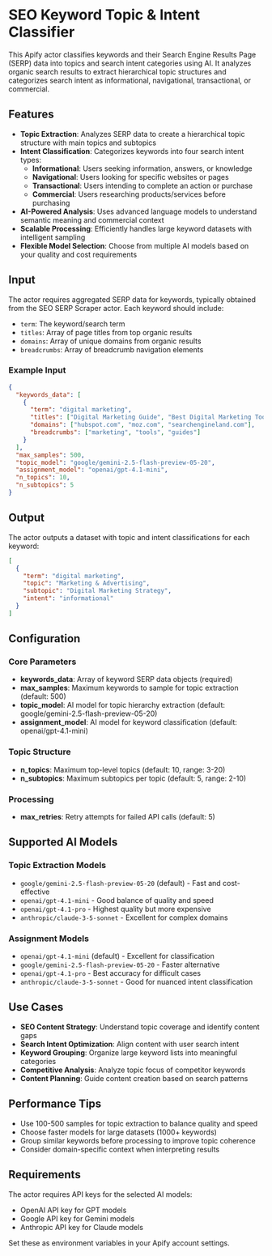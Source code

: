 # SEO Keyword Topic & Intent Classifier

This Apify actor classifies keywords and their Search Engine Results Page (SERP) data into topics and search intent categories using AI. It analyzes organic search results to extract hierarchical topic structures and categorizes search intent as informational, navigational, transactional, or commercial.

## Features

- **Topic Extraction**: Analyzes SERP data to create a hierarchical topic structure with main topics and subtopics
- **Intent Classification**: Categorizes keywords into four search intent types:
  - **Informational**: Users seeking information, answers, or knowledge
  - **Navigational**: Users looking for specific websites or pages  
  - **Transactional**: Users intending to complete an action or purchase
  - **Commercial**: Users researching products/services before purchasing
- **AI-Powered Analysis**: Uses advanced language models to understand semantic meaning and commercial context
- **Scalable Processing**: Efficiently handles large keyword datasets with intelligent sampling
- **Flexible Model Selection**: Choose from multiple AI models based on your quality and cost requirements

## Input

The actor requires aggregated SERP data for keywords, typically obtained from the SEO SERP Scraper actor. Each keyword should include:

- `term`: The keyword/search term
- `titles`: Array of page titles from top organic results
- `domains`: Array of unique domains from organic results  
- `breadcrumbs`: Array of breadcrumb navigation elements

### Example Input

```json
{
  "keywords_data": [
    {
      "term": "digital marketing",
      "titles": ["Digital Marketing Guide", "Best Digital Marketing Tools"],
      "domains": ["hubspot.com", "moz.com", "searchengineland.com"],
      "breadcrumbs": ["marketing", "tools", "guides"]
    }
  ],
  "max_samples": 500,
  "topic_model": "google/gemini-2.5-flash-preview-05-20", 
  "assignment_model": "openai/gpt-4.1-mini",
  "n_topics": 10,
  "n_subtopics": 5
}
```

## Output

The actor outputs a dataset with topic and intent classifications for each keyword:

```json
[
  {
    "term": "digital marketing",
    "topic": "Marketing & Advertising",
    "subtopic": "Digital Marketing Strategy", 
    "intent": "informational"
  }
]
```

## Configuration

### Core Parameters

- **keywords_data**: Array of keyword SERP data objects (required)
- **max_samples**: Maximum keywords to sample for topic extraction (default: 500)
- **topic_model**: AI model for topic hierarchy extraction (default: google/gemini-2.5-flash-preview-05-20)
- **assignment_model**: AI model for keyword classification (default: openai/gpt-4.1-mini)

### Topic Structure

- **n_topics**: Maximum top-level topics (default: 10, range: 3-20)
- **n_subtopics**: Maximum subtopics per topic (default: 5, range: 2-10)

### Processing

- **max_retries**: Retry attempts for failed API calls (default: 5)

## Supported AI Models

### Topic Extraction Models
- `google/gemini-2.5-flash-preview-05-20` (default) - Fast and cost-effective
- `openai/gpt-4.1-mini` - Good balance of quality and speed
- `openai/gpt-4.1-pro` - Highest quality but more expensive
- `anthropic/claude-3-5-sonnet` - Excellent for complex domains

### Assignment Models  
- `openai/gpt-4.1-mini` (default) - Excellent for classification
- `google/gemini-2.5-flash-preview-05-20` - Faster alternative
- `openai/gpt-4.1-pro` - Best accuracy for difficult cases
- `anthropic/claude-3-5-sonnet` - Good for nuanced intent classification

## Use Cases

- **SEO Content Strategy**: Understand topic coverage and identify content gaps
- **Search Intent Optimization**: Align content with user search intent
- **Keyword Grouping**: Organize large keyword lists into meaningful categories
- **Competitive Analysis**: Analyze topic focus of competitor keywords
- **Content Planning**: Guide content creation based on search patterns

## Performance Tips

- Use 100-500 samples for topic extraction to balance quality and speed
- Choose faster models for large datasets (1000+ keywords)
- Group similar keywords before processing to improve topic coherence
- Consider domain-specific context when interpreting results

## Requirements

The actor requires API keys for the selected AI models:
- OpenAI API key for GPT models
- Google API key for Gemini models  
- Anthropic API key for Claude models

Set these as environment variables in your Apify account settings.
